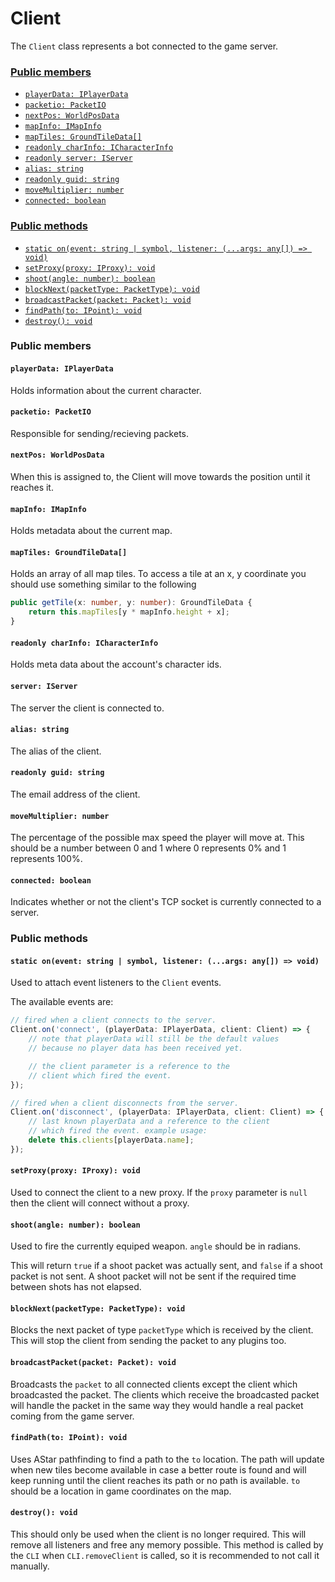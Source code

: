 # Client
The `Client` class represents a bot connected to the game server.

### [Public members](#public-members)
 + [`playerData: IPlayerData`](#playerdata-iplayerdata)
 + [`packetio: PacketIO`](#packetio-packetio)
 + [`nextPos: WorldPosData`](#nextpos-worldposdata)
 + [`mapInfo: IMapInfo`](#mapinfo-imapinfo)
 + [`mapTiles: GroundTileData[]`](#maptiles-groundtiledata)
 + [`readonly charInfo: ICharacterInfo`](#readonly-charinfo-icharacterinfo)
 + [`readonly server: IServer`](#readonly-server-iserver)
 + [`alias: string`](#alias-string)
 + [`readonly guid: string`](#readonly-guid-string)
 + [`moveMultiplier: number`](#movemultiplier-number)
 + [`connected: boolean`](#connected-boolean)

### [Public methods](#public-methods)
 + [`static on(event: string | symbol, listener: (...args: any[]) => void)`](#static-onevent-string--symbol-listener-args-any--void)
 + [`setProxy(proxy: IProxy): void`](#setproxyproxy-iproxy-void)
 + [`shoot(angle: number): boolean`](#shootangle-number-boolean)
 + [`blockNext(packetType: PacketType): void`](#blocknextpackettype-packettype-void)
 + [`broadcastPacket(packet: Packet): void`](#broadcastpacketpacket-packet-void)
 + [`findPath(to: IPoint): void`](#findpathto-ipoint-void)
 + [`destroy(): void`](#destroy-void)

### Public members
#### `playerData: IPlayerData`
Holds information about the current character.

#### `packetio: PacketIO`
Responsible for sending/recieving packets.

#### `nextPos: WorldPosData`
When this is assigned to, the Client will move towards the position until it reaches it.

#### `mapInfo: IMapInfo`
Holds metadata about the current map.

#### `mapTiles: GroundTileData[]`
Holds an array of all map tiles. To access a tile at an x, y coordinate you should use something similar to the following
```typescript
public getTile(x: number, y: number): GroundTileData {
    return this.mapTiles[y * mapInfo.height + x];
}
```

#### `readonly charInfo: ICharacterInfo`
Holds meta data about the account's character ids.

#### `server: IServer`
The server the client is connected to.

#### `alias: string`
The alias of the client.

#### `readonly guid: string`
The email address of the client.

#### `moveMultiplier: number`
The percentage of the possible max speed the player will move at. This should be a number between 0 and 1 where 0 represents 0% and 1 represents 100%.

#### `connected: boolean`
Indicates whether or not the client's TCP socket is currently connected to a server.

### Public methods
#### `static on(event: string | symbol, listener: (...args: any[]) => void)`
Used to attach event listeners to the `Client` events.

The available events are:
```typescript
// fired when a client connects to the server.
Client.on('connect', (playerData: IPlayerData, client: Client) => {
    // note that playerData will still be the default values
    // because no player data has been received yet.

    // the client parameter is a reference to the
    // client which fired the event.
});
```
```typescript
// fired when a client disconnects from the server.
Client.on('disconnect', (playerData: IPlayerData, client: Client) => {
    // last known playerData and a reference to the client
    // which fired the event. example usage:
    delete this.clients[playerData.name];
});
```

#### `setProxy(proxy: IProxy): void`
Used to connect the client to a new proxy. If the `proxy` parameter is `null` then the client will connect without a proxy.

#### `shoot(angle: number): boolean`
Used to fire the currently equiped weapon. `angle` should be in radians.

This will return `true` if a shoot packet was actually sent, and `false` if a shoot packet is not sent. A shoot packet will not be sent if the required time between shots has not elapsed.

#### `blockNext(packetType: PacketType): void`
Blocks the next packet of type `packetType` which is received by the client. This will stop the client from sending the packet to any plugins too.

#### `broadcastPacket(packet: Packet): void`
Broadcasts the `packet` to all connected clients except the client which broadcasted the packet. The clients which receive the broadcasted packet will handle the packet in the same way they would handle a real packet coming from the game server.

#### `findPath(to: IPoint): void`
Uses AStar pathfinding to find a path to the `to` location. The path will update when new tiles become available in case a better route is found and will keep running until the client reaches its path or no path is available. `to` should be a location in game coordinates on the map.

#### `destroy(): void`
This should only be used when the client is no longer required. This will remove all listeners and free any memory possible.
This method is called by the `CLI` when `CLI.removeClient` is called, so it is recommended to not call it manually.
